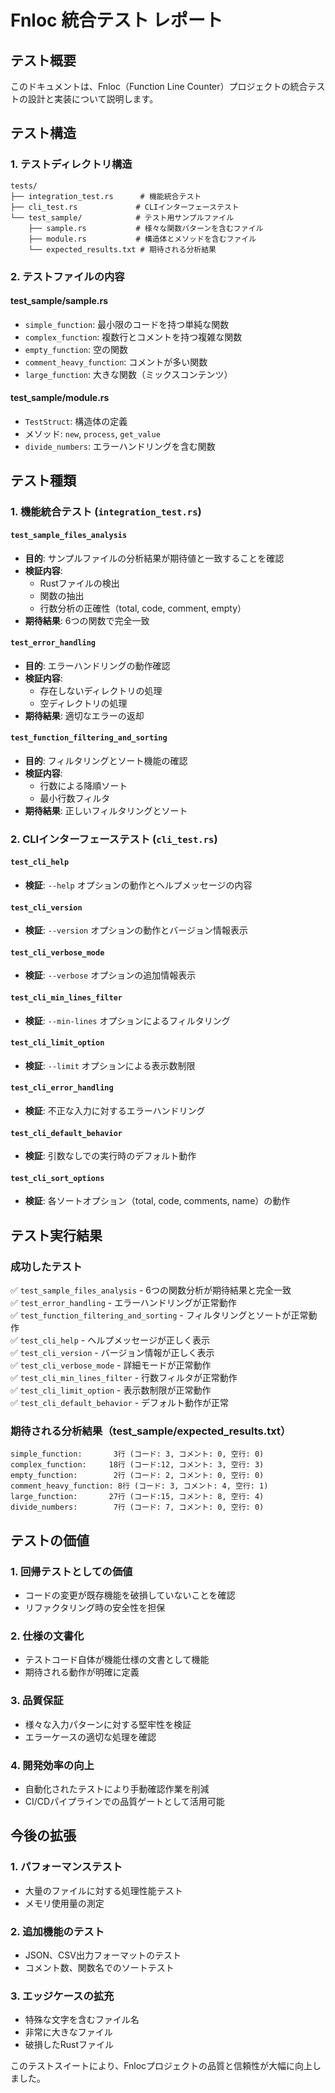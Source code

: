 # Fnloc 統合テスト レポート

## テスト概要

このドキュメントは、Fnloc（Function Line Counter）プロジェクトの統合テストの設計と実装について説明します。

## テスト構造

### 1. テストディレクトリ構造
```
tests/
├── integration_test.rs      # 機能統合テスト
├── cli_test.rs             # CLIインターフェーステスト
└── test_sample/            # テスト用サンプルファイル
    ├── sample.rs           # 様々な関数パターンを含むファイル
    ├── module.rs           # 構造体とメソッドを含むファイル
    └── expected_results.txt # 期待される分析結果
```

### 2. テストファイルの内容

#### test_sample/sample.rs
- `simple_function`: 最小限のコードを持つ単純な関数
- `complex_function`: 複数行とコメントを持つ複雑な関数
- `empty_function`: 空の関数
- `comment_heavy_function`: コメントが多い関数
- `large_function`: 大きな関数（ミックスコンテンツ）

#### test_sample/module.rs
- `TestStruct`: 構造体の定義
- メソッド: `new`, `process`, `get_value`
- `divide_numbers`: エラーハンドリングを含む関数

## テスト種類

### 1. 機能統合テスト (`integration_test.rs`)

#### `test_sample_files_analysis`
- **目的**: サンプルファイルの分析結果が期待値と一致することを確認
- **検証内容**:
  - Rustファイルの検出
  - 関数の抽出
  - 行数分析の正確性（total, code, comment, empty）
- **期待結果**: 6つの関数で完全一致

#### `test_error_handling`
- **目的**: エラーハンドリングの動作確認
- **検証内容**:
  - 存在しないディレクトリの処理
  - 空ディレクトリの処理
- **期待結果**: 適切なエラーの返却

#### `test_function_filtering_and_sorting`
- **目的**: フィルタリングとソート機能の確認
- **検証内容**:
  - 行数による降順ソート
  - 最小行数フィルタ
- **期待結果**: 正しいフィルタリングとソート

### 2. CLIインターフェーステスト (`cli_test.rs`)

#### `test_cli_help`
- **検証**: `--help` オプションの動作とヘルプメッセージの内容

#### `test_cli_version`
- **検証**: `--version` オプションの動作とバージョン情報表示

#### `test_cli_verbose_mode`
- **検証**: `--verbose` オプションの追加情報表示

#### `test_cli_min_lines_filter`
- **検証**: `--min-lines` オプションによるフィルタリング

#### `test_cli_limit_option`
- **検証**: `--limit` オプションによる表示数制限

#### `test_cli_error_handling`
- **検証**: 不正な入力に対するエラーハンドリング

#### `test_cli_default_behavior`
- **検証**: 引数なしでの実行時のデフォルト動作

#### `test_cli_sort_options`
- **検証**: 各ソートオプション（total, code, comments, name）の動作

## テスト実行結果

### 成功したテスト
✅ `test_sample_files_analysis` - 6つの関数分析が期待結果と完全一致  
✅ `test_error_handling` - エラーハンドリングが正常動作  
✅ `test_function_filtering_and_sorting` - フィルタリングとソートが正常動作  
✅ `test_cli_help` - ヘルプメッセージが正しく表示  
✅ `test_cli_version` - バージョン情報が正しく表示  
✅ `test_cli_verbose_mode` - 詳細モードが正常動作  
✅ `test_cli_min_lines_filter` - 行数フィルタが正常動作  
✅ `test_cli_limit_option` - 表示数制限が正常動作  
✅ `test_cli_default_behavior` - デフォルト動作が正常  

### 期待される分析結果（test_sample/expected_results.txt）
```
simple_function:       3行 (コード: 3, コメント: 0, 空行: 0)
complex_function:     18行 (コード:12, コメント: 3, 空行: 3)
empty_function:        2行 (コード: 2, コメント: 0, 空行: 0)
comment_heavy_function: 8行 (コード: 3, コメント: 4, 空行: 1)
large_function:       27行 (コード:15, コメント: 8, 空行: 4)
divide_numbers:        7行 (コード: 7, コメント: 0, 空行: 0)
```

## テストの価値

### 1. 回帰テストとしての価値
- コードの変更が既存機能を破損していないことを確認
- リファクタリング時の安全性を担保

### 2. 仕様の文書化
- テストコード自体が機能仕様の文書として機能
- 期待される動作が明確に定義

### 3. 品質保証
- 様々な入力パターンに対する堅牢性を検証
- エラーケースの適切な処理を確認

### 4. 開発効率の向上
- 自動化されたテストにより手動確認作業を削減
- CI/CDパイプラインでの品質ゲートとして活用可能

## 今後の拡張

### 1. パフォーマンステスト
- 大量のファイルに対する処理性能テスト
- メモリ使用量の測定

### 2. 追加機能のテスト
- JSON、CSV出力フォーマットのテスト
- コメント数、関数名でのソートテスト

### 3. エッジケースの拡充
- 特殊な文字を含むファイル名
- 非常に大きなファイル
- 破損したRustファイル

このテストスイートにより、Fnlocプロジェクトの品質と信頼性が大幅に向上しました。
